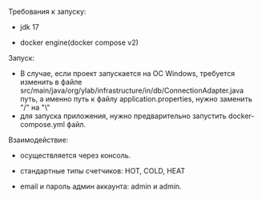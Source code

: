 Требования к запуску: 
- jdk 17
    
- docker engine(docker compose v2)

Запуск:

- В случае, если проект запускается на ОС Windows, 
требуется изменить в файле src/main/java/org/ylab/infrastructure/in/db/ConnectionAdapter.java путь, 
а именно путь к файлу application.properties, нужно заменить "/" на "\\"
- для запуска приложения, нужно предварительно запустить docker-compose.yml файл.

Взаимодействие: 
- осуществляется через консоль.
    
- стандартные типы счетчиков: HOT, COLD, HEAT
- email и пароль админ аккаунта: admin и admin.
